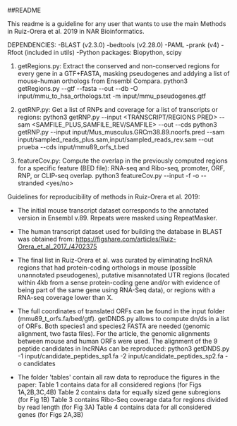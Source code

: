 ##README

This readme is a guideline for any user that wants to use the main Methods in Ruiz-Orera et al. 2019 in NAR Bioinformatics. 

DEPENDENCIES: 
-BLAST (v2.3.0)
-bedtools (v2.28.0)
-PAML
-prank (v4)
-Rfoot (included in utils)
-Python packages: Biopython, scipy

1) getRegions.py: Extract the conserved and non-conserved regions for every gene in a GTF+FASTA, masking pseudogenes and addying a list of mouse-human orthologs from Ensembl Compara.
python3 getRegions.py --gtf <TRANSCRIPT GTF> --fasta <TRANSCRIPT FASTA> --out <OUT NAME> --db <BLAST DB> -O input/mmu_to_hsa_orthologs.txt -m input/mmu_pseudogenes.gtf

2) getRNP.py: Get a list of RNPs and coverage for a list of transcripts or regions:
python3 getRNP.py --input <TRANSCRIPT/REGIONS PRED> --sam <SAMFILE_PLUS,SAMFILE_REV/SAMFILE> --out <OUT NAME> --cds <BED CDS>
python3 getRNP.py --input input/Mus_musculus.GRCm38.89.noorfs.pred --sam input/sampled_reads_plus.sam,input/sampled_reads_rev.sam --out prueba --cds input/mmu89_orfs_t.bed

3) featureCov.py: Compute the overlap in the previously computed regions for a specific feature (BED file): RNA-seq and Ribo-seq, promoter, ORF, RNP, or CLIP-seq overlap.
python3 featureCov.py --input <REGIONS OUTPUT BED> -f <BED FEATURES> -o <OUT NAME> --stranded <yes/no>


Guidelines for reproducibility of methods in Ruiz-Orera et al. 2019:

- The initial mouse transcript dataset corresponds to the annotated version in Ensembl v.89. Repeats were masked using RepeatMasker.

- The human transcript dataset used for building the database in BLAST was obtained from: https://figshare.com/articles/Ruiz-Orera_et_al_2017_/4702375

- The final list in Ruiz-Orera et al. was curated by eliminating lncRNA regions that had protein-coding orthologs in mouse (possible unannotated pseudogenes), putative misannotated UTR regions (located within 4kb from a sense protein-coding gene and/or with evidence of being part of the same gene using RNA-Seq data), or regions with a RNA-seq coverage lower than X.

- The full coordinates of translated ORFs can be found in the input folder (mmu89_t_orfs.fa/bed/gtf). getDNDS.py allows to compute dn/ds in a list of ORFs. Both species1 and species2 FASTA are needed (genomic alignment, two fasta files). For the article, the genomic alignments between mouse and human ORFs were used. The alignment of the 9 peptide candidates in lncRNAs can be reproduced:
python3 getDNDS.py -1 input/candidate_peptides_sp1.fa -2 input/candidate_peptides_sp2.fa -o candidates

- The folder 'tables' contain all raw data to reproduce the figures in the paper:
Table 1 contains data for all considered regions (for Figs 1A,2B,3C,4B)
Table 2 contains data for equally sized gene subregions (for Fig 1B)
Table 3 contains Ribo-Seq coverage data for regions divided by read length (for Fig 3A)
Table 4 contains data for all considered genes (for Figs 2A,3B)

